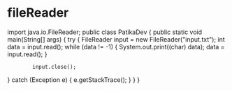 # fileReader
import java.io.FileReader; 
public class PatikaDev { public static void main(String[] args) { try { FileReader input = new FileReader("input.txt"); 
int data = input.read(); while (data != -1) { System.out.print((char) data);                 data = input.read();
            }

            input.close();
} catch (Exception e) {             e.getStackTrace();
        }
    }
}


